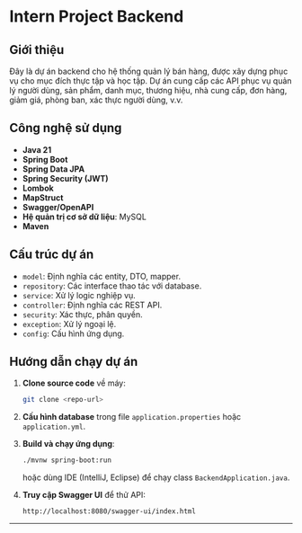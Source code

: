 # Intern Project Backend

## Giới thiệu

Đây là dự án backend cho hệ thống quản lý bán hàng, được xây dựng phục vụ cho mục đích thực tập và học tập. Dự án cung cấp các API phục vụ quản lý người dùng, sản phẩm, danh mục, thương hiệu, nhà cung cấp, đơn hàng, giảm giá, phòng ban, xác thực người dùng, v.v.

## Công nghệ sử dụng

- **Java 21**
- **Spring Boot**
- **Spring Data JPA**
- **Spring Security (JWT)**
- **Lombok**
- **MapStruct**
- **Swagger/OpenAPI**
- **Hệ quản trị cơ sở dữ liệu**: MySQL
- **Maven**

## Cấu trúc dự án

- `model`: Định nghĩa các entity, DTO, mapper.
- `repository`: Các interface thao tác với database.
- `service`: Xử lý logic nghiệp vụ.
- `controller`: Định nghĩa các REST API.
- `security`: Xác thực, phân quyền.
- `exception`: Xử lý ngoại lệ.
- `config`: Cấu hình ứng dụng.

## Hướng dẫn chạy dự án

1. **Clone source code** về máy:
   ```bash
   git clone <repo-url>
   ```

2. **Cấu hình database** trong file `application.properties` hoặc `application.yml`.

3. **Build và chạy ứng dụng**:
   ```bash
   ./mvnw spring-boot:run
   ```
   hoặc dùng IDE (IntelliJ, Eclipse) để chạy class `BackendApplication.java`.

4. **Truy cập Swagger UI** để thử API:
   ```
   http://localhost:8080/swagger-ui/index.html
   ```
---
